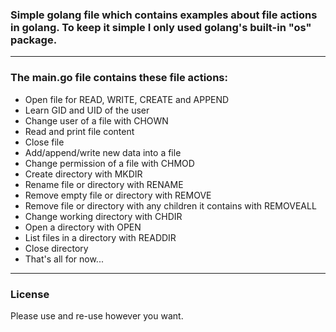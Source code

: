 <h3>Simple golang file which contains examples about file actions in golang. To keep it simple I only used golang's built-in "os" package.</h3>

<hr></hr>
<h3>The main.go file contains these file actions:</h3>
<ul>
<li>Open file for READ, WRITE, CREATE and APPEND</li>
<li>Learn GID and UID of the user</li>
<li>Change user of a file with CHOWN</li>
<li>Read and print file content</li>
<li>Close file</li>
<li>Add/append/write new data into a file</li> 
<li>Change permission of a file with CHMOD</li>
<li>Create directory with MKDIR</li>
<li>Rename file or directory with RENAME</li>
<li>Remove empty file or directory with REMOVE</li>
<li>Remove file or directory with any children it contains with REMOVEALL</li>
<li>Change working directory with CHDIR</li>
<li>Open a directory with OPEN</li>
<li>List files in a directory with READDIR</li>
<li>Close directory</li>
<li>That's all for now...</li>
</ul>

<hr></hr>
<h3>License</h3>

Please use and re-use however you want.